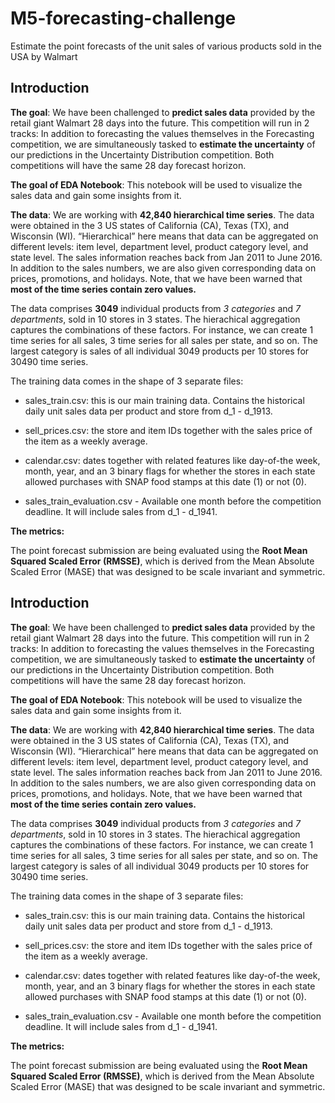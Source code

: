 # M5-forecasting-challenge
Estimate the point forecasts of the unit sales of various products sold in the USA by Walmart

## Introduction

**The goal**: We have been challenged to **predict sales data** provided by the retail giant Walmart 28 days into the future. This competition will run in 2 tracks: In addition to forecasting the values themselves in the Forecasting competition, we are simultaneously tasked to **estimate the uncertainty** of our predictions in the Uncertainty Distribution competition. Both competitions will have the same 28 day forecast horizon.

**The goal of EDA Notebook**: This notebook will be used to visualize the sales data and gain some insights from it.

**The data**: We are working with **42,840 hierarchical time series**. The data were obtained in the 3 US states of California (CA), Texas (TX), and Wisconsin (WI). “Hierarchical” here means that data can be aggregated on different levels: item level, department level, product category level, and state level. The sales information reaches back from Jan 2011 to June 2016. In addition to the sales numbers, we are also given corresponding data on prices, promotions, and holidays. Note, that we have been warned that **most of the time series contain zero values.**

The data comprises **3049** individual products from *3 categories* and *7 departments*, sold in 10 stores in 3 states. The hierachical aggregation captures the combinations of these factors. For instance, we can create 1 time series for all sales, 3 time series for all sales per state, and so on. The largest category is sales of all individual 3049 products per 10 stores for 30490 time series.

The training data comes in the shape of 3 separate files:

- sales_train.csv: this is our main training data.  Contains the historical daily unit sales data per product and store from d_1 - d_1913.

- sell_prices.csv: the store and item IDs together with the sales price of the item as a weekly average.

- calendar.csv: dates together with related features like day-of-the week, month, year, and an 3 binary flags for whether the stores in each state allowed purchases with SNAP food stamps at this date (1) or not (0).

- sales_train_evaluation.csv - Available one month before the competition deadline. It will include sales from d_1 - d_1941.

**The metrics:**

The point forecast submission are being evaluated using the **Root Mean Squared Scaled Error (RMSSE)**, which is derived from the Mean Absolute Scaled Error (MASE) that was designed to be scale invariant and symmetric. 

## Introduction

**The goal**: We have been challenged to **predict sales data** provided by the retail giant Walmart 28 days into the future. This competition will run in 2 tracks: In addition to forecasting the values themselves in the Forecasting competition, we are simultaneously tasked to **estimate the uncertainty** of our predictions in the Uncertainty Distribution competition. Both competitions will have the same 28 day forecast horizon.

**The goal of EDA Notebook**: This notebook will be used to visualize the sales data and gain some insights from it.

**The data**: We are working with **42,840 hierarchical time series**. The data were obtained in the 3 US states of California (CA), Texas (TX), and Wisconsin (WI). “Hierarchical” here means that data can be aggregated on different levels: item level, department level, product category level, and state level. The sales information reaches back from Jan 2011 to June 2016. In addition to the sales numbers, we are also given corresponding data on prices, promotions, and holidays. Note, that we have been warned that **most of the time series contain zero values.**

The data comprises **3049** individual products from *3 categories* and *7 departments*, sold in 10 stores in 3 states. The hierachical aggregation captures the combinations of these factors. For instance, we can create 1 time series for all sales, 3 time series for all sales per state, and so on. The largest category is sales of all individual 3049 products per 10 stores for 30490 time series.

The training data comes in the shape of 3 separate files:

- sales_train.csv: this is our main training data.  Contains the historical daily unit sales data per product and store from d_1 - d_1913.

- sell_prices.csv: the store and item IDs together with the sales price of the item as a weekly average.

- calendar.csv: dates together with related features like day-of-the week, month, year, and an 3 binary flags for whether the stores in each state allowed purchases with SNAP food stamps at this date (1) or not (0).

- sales_train_evaluation.csv - Available one month before the competition deadline. It will include sales from d_1 - d_1941.

**The metrics:**

The point forecast submission are being evaluated using the **Root Mean Squared Scaled Error (RMSSE)**, which is derived from the Mean Absolute Scaled Error (MASE) that was designed to be scale invariant and symmetric. 
